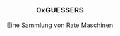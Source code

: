 <br/>
<p align="center">
  <h3 align="center">0xGUESSERS</h3>

  <p align="center">
    Eine Sammlung von Rate Maschinen
    <br/>
    <br/>
  </p>
</p>
